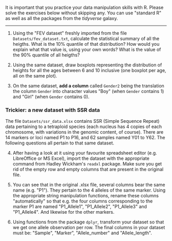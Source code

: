 It is important that you practice your data manipulation skills with R. Please solve the exercises below without skipping any. You can use "standard R" as well as all the packages from the *tidyverse* galaxy.

--------

1. Using the "FEV dataset" freshly imported from the file `Datasets/fev_dataset.txt`, calculate the statistical summary of all the heigths. What is the 10% quantile of that distribution? How would you explain what that value is, using your own words? What is the value of the 90% quantile of all heigths? 

2. Using the same dataset, draw boxplots representing the distribution of heights for all the ages between 6 and 10 inclusive (one boxplot per age, all on the same plot).

3. On the same dataset, **add a column**  called `Gender2` being the translation the column `Gender` into character values "Boy" (when `Gender` contains 1) and "Girl" (when `Gender` contains 0).

### Trickier: a new dataset with SSR data 

The file `Datasets/ssr_data.xlsx` contains SSR (Simple Sequence Repeat) data pertaining to a tetraploid species (each nucleus has 4 copies of each chromosome, with variations in the genomic content, of course). There are 14 markers or loci named P1 to P16, and 62 samples named Y01 to Y62. The following questions all pertain to that same dataset.

4. After having a look at it using your favourite spreadsheet editor (e.g. LibreOffice or MS Excel), import the dataset with the appropriate command from Hadley Wickham's `readxl` package. Make sure you get rid of the empty row and empty columns that are present in the original file.

5. You can see that in the original .xlsx file, several columns bear the same name (e.g. "P1"). They pertain to the 4 alleles of the same marker. Using the appropriate string manipulation functions, rename these columns "automatically" so that e.g. the four columns corresponding to the marker P1 are named "P1_Allele1", "P1_Allele2", "P1_Allele3" and "P1_Allele4". And likewise for the other markers.

6. Using functions from the package `dplyr`, transform your dataset so that we get one allele observation per row. The final columns in your dataset must be: "Sample", "Marker", "Allele_number" and "Allele_length".  
